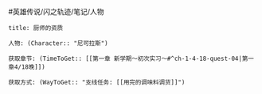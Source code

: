 #英雄传说/闪之轨迹/笔记/人物
```ad-note
title: 厨师的资质

人物: (Character:: "尼可拉斯")

获取章节: (TimeToGet:: [[第一章 新学期～初次实习～#^ch-1-4-18-quest-04|第一章4/18晚]])

获取方式: (WayToGet:: "支线任务: [[用完的调味料调货]]")

```
